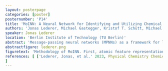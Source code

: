 ```yaml
---
layout: posterpage
categories: [poster]
posternumber: 'P14'
title: 'MoINN: A Neural Network for Identifying and Utilizing Chemical Moieties in Molecular Data'
authors: 'Jonas Lederer, Michael Gastegger, Kristof T. Schütt, Michael Kampffmeyer, Klaus-Robert Müller,  Oliver T. Unke'
speaker: Jonas Lederer 
location: 'Berlin Institute of Technology (TU Berlin)'
abstract: 'Message-passing neural networks (MPNNs) as a framework for learning atomic representations, has become increasingly powerful regarding the prediction of electronic properties. Here, we introduce a method to automatically identify chemical moieties (molecular building blocks) from such representations, enabling a variety of applications beyond property prediction, which otherwise rely on expert knowledge. Beyond the data-driven design of molecular fingerprints, the versatility of our approach is demonstrated by enabling the selection of representative entries in chemical databases, the automatic construction of coarse-grained force fields, as well as the identification of reaction coordinates.'
abstractfigure: lederer.png
figuretext: 'Methodology of MoINN. First, atomic feature representations (red and blue bars) are learned. Next, MoINN constructs type assignment vectors (pink and orange bars) based on these features. Each entry represents the probability of an atom to be assigned to a specific type of moiety (atoms are colored according to the highest atom-to-type affinity). Based on these assignments and the proximity of atoms, MoINN divides molecules into individual moieties.'
references: [ ['Lederer, Jonas, et al.' 2023, Physical Chemistry Chemical Physics 25.38, 26370-26379]
]
---
```

